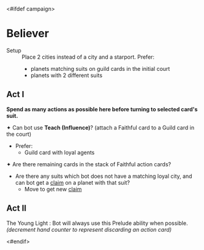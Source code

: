 <#ifdef campaign>
# Believer

<dt>Setup</dt>
<dd>
Place 2 cities instead of a city and a starport. Prefer:
<ul>
<li>planets matching suits on guild cards in the initial court</li>
<li>planets with 2 different suits</li>
</ul>
</dd>

## Act I

**Spend as many actions as possible here before turning to selected card's suit.**

✦ Can bot use **Teach (Influence)**? (attach a Faithful card to a Guild card in the court)

- Prefer:
	- Guild card with loyal agents

✦ Are there remaining cards in the stack of Faithful action cards?

- Are there any suits which bot does not have a matching loyal city, and can bot get a <ins>claim</ins> on a planet with that suit?
	- Move to get new <ins>claim</ins>

## Act II

<!--
win ambitions that have an ideal marker
-->

The Young Light
: Bot will always use this Prelude ability when possible. *(decrement hand counter to represent discarding an action card)*

<div class="pagebreak"> </div>
<#endif>